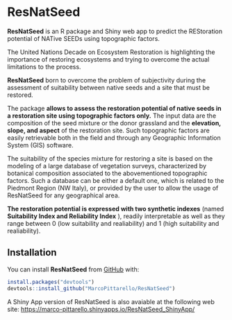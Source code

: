 
<!-- README.md is generated from README.Rmd. Please edit that file -->

# ResNatSeed

**ResNatSeed** is an R package and Shiny web app to predict the
REStoration potential of NATive SEEDs using topographic factors.

The United Nations Decade on Ecosystem Restoration is highlighting the
importance of restoring ecosystems and trying to overcome the actual
limitations to the process.

**ResNatSeed** born to overcome the problem of subjectivity during the
assessment of suitability between native seeds and a site that must be
restored.

The package **allows to assess the restoration potential of native seeds
in a restoration site using topographic factors only.** The input data
are the composition of the seed mixture or the donor grassland and the
**elevation, slope, and aspect** of the restoration site. Such
topographic factors are easily retrievable both in the field and through
any Geographic Information System (GIS) software.

The suitability of the species mixture for restoring a site is based on
the modeling of a large database of vegetation surveys, characterized by
botanical composition associated to the abovementioned topographic
factors. Such a database can be either a default one, which is related
to the Piedmont Region (NW Italy), or provided by the user to allow the
usage of ResNatSeed for any geographical area.

**The restoration potential is expressed with two synthetic indexes**
(named **Suitability Index and Reliability Index** ), readily
interpretable as well as they range between 0 (low suitability and
realiability) and 1 (high suitability and realiability).

## Installation

You can install **ResNatSeed** from [GitHub](https://github.com/) with:

``` r
install.packages("devtools")
devtools::install_github("MarcoPittarello/ResNatSeed")
```

A Shiny App version of ResNatSeed is also avaiable at the following web
site: <https://marco-pittarello.shinyapps.io/ResNatSeed_ShinyApp/>
